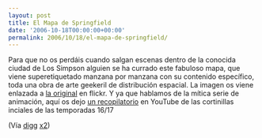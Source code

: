 ```yaml
---
layout: post
title: El Mapa de Springfield
date: '2006-10-18T00:00:00+00:00'
permalink: 2006/10/18/el-mapa-de-springfield/
---
```

<a href="http://www.flickr.com/photos/camerons/29511018/"><img style="float:right; margin:0 0 10px 10px;cursor:pointer; cursor:hand;" src="http://photos1.blogger.com/blogger2/4553/2422/1600/29511018_c5961531f6_m.jpg" border="0" alt="" /></a>Para que no os perdáis cuando salgan escenas dentro de la conocida ciudad de Los Simpson alguien se ha currado este fabuloso mapa, que viene superetiquetado manzana por manzana con su contenido específico, toda una obra de arte geekeril de distribución espacial. La  imagen os viene enlazada a <a href="http://www.flickr.com/photos/camerons/29511018/">la original</a> en flickr. Y ya que hablamos de la mítica serie de animación, aquí os dejo <a href="http://www.youtube.com/watch?v=KC69SqMS3PM">un recopilatorio</a> en YouTube de las cortinillas inciales de las temporadas 16/17

(Vía <a href="http://digg.com/television/Detailed_map_to_Springfield_The_Simpsons">digg</a> <a href="http://digg.com/videos_animation/Simpsons_Couch_Intros_Season_16_17">x2</a>)

